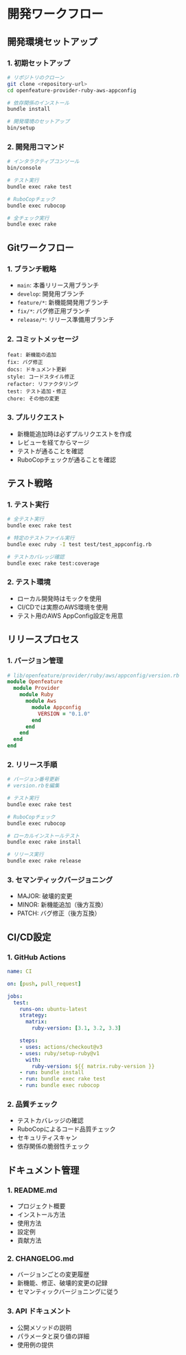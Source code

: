 # 開発ワークフロー

## 開発環境セットアップ

### 1. 初期セットアップ
```bash
# リポジトリのクローン
git clone <repository-url>
cd openfeature-provider-ruby-aws-appconfig

# 依存関係のインストール
bundle install

# 開発環境のセットアップ
bin/setup
```

### 2. 開発用コマンド
```bash
# インタラクティブコンソール
bin/console

# テスト実行
bundle exec rake test

# RuboCopチェック
bundle exec rubocop

# 全チェック実行
bundle exec rake
```

## Gitワークフロー

### 1. ブランチ戦略
- `main`: 本番リリース用ブランチ
- `develop`: 開発用ブランチ
- `feature/*`: 新機能開発用ブランチ
- `fix/*`: バグ修正用ブランチ
- `release/*`: リリース準備用ブランチ

### 2. コミットメッセージ
```
feat: 新機能の追加
fix: バグ修正
docs: ドキュメント更新
style: コードスタイル修正
refactor: リファクタリング
test: テスト追加・修正
chore: その他の変更
```

### 3. プルリクエスト
- 新機能追加時は必ずプルリクエストを作成
- レビューを経てからマージ
- テストが通ることを確認
- RuboCopチェックが通ることを確認

## テスト戦略

### 1. テスト実行
```bash
# 全テスト実行
bundle exec rake test

# 特定のテストファイル実行
bundle exec ruby -I test test/test_appconfig.rb

# テストカバレッジ確認
bundle exec rake test:coverage
```

### 2. テスト環境
- ローカル開発時はモックを使用
- CI/CDでは実際のAWS環境を使用
- テスト用のAWS AppConfig設定を用意

## リリースプロセス

### 1. バージョン管理
```ruby
# lib/openfeature/provider/ruby/aws/appconfig/version.rb
module Openfeature
  module Provider
    module Ruby
      module Aws
        module Appconfig
          VERSION = "0.1.0"
        end
      end
    end
  end
end
```

### 2. リリース手順
```bash
# バージョン番号更新
# version.rbを編集

# テスト実行
bundle exec rake test

# RuboCopチェック
bundle exec rubocop

# ローカルインストールテスト
bundle exec rake install

# リリース実行
bundle exec rake release
```

### 3. セマンティックバージョニング
- MAJOR: 破壊的変更
- MINOR: 新機能追加（後方互換）
- PATCH: バグ修正（後方互換）

## CI/CD設定

### 1. GitHub Actions
```yaml
name: CI

on: [push, pull_request]

jobs:
  test:
    runs-on: ubuntu-latest
    strategy:
      matrix:
        ruby-version: [3.1, 3.2, 3.3]

    steps:
    - uses: actions/checkout@v3
    - uses: ruby/setup-ruby@v1
      with:
        ruby-version: ${{ matrix.ruby-version }}
    - run: bundle install
    - run: bundle exec rake test
    - run: bundle exec rubocop
```

### 2. 品質チェック
- テストカバレッジの確認
- RuboCopによるコード品質チェック
- セキュリティスキャン
- 依存関係の脆弱性チェック

## ドキュメント管理

### 1. README.md
- プロジェクト概要
- インストール方法
- 使用方法
- 設定例
- 貢献方法

### 2. CHANGELOG.md
- バージョンごとの変更履歴
- 新機能、修正、破壊的変更の記録
- セマンティックバージョニングに従う

### 3. API ドキュメント
- 公開メソッドの説明
- パラメータと戻り値の詳細
- 使用例の提供
